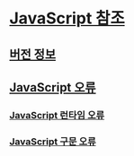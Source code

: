 # [JavaScript 참조](javascript-reference.md)
## [버전 정보](javascript-version-information.md)
## [JavaScript 오류](javascript-errors.md)
### [JavaScript 런타임 오류](javascript-run-time-errors.md)
### [JavaScript 구문 오류](javascript-syntax-errors.md)